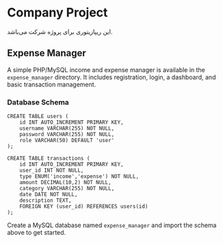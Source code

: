# Company Project
این ریپازیتوری برای پروژه شرکت می‌باشد.

## Expense Manager
A simple PHP/MySQL income and expense manager is available in the `expense_manager` directory. It includes registration, login, a dashboard, and basic transaction management.

### Database Schema
```
CREATE TABLE users (
    id INT AUTO_INCREMENT PRIMARY KEY,
    username VARCHAR(255) NOT NULL,
    password VARCHAR(255) NOT NULL,
    role VARCHAR(50) DEFAULT 'user'
);

CREATE TABLE transactions (
    id INT AUTO_INCREMENT PRIMARY KEY,
    user_id INT NOT NULL,
    type ENUM('income','expense') NOT NULL,
    amount DECIMAL(10,2) NOT NULL,
    category VARCHAR(255) NOT NULL,
    date DATE NOT NULL,
    description TEXT,
    FOREIGN KEY (user_id) REFERENCES users(id)
);
```

Create a MySQL database named `expense_manager` and import the schema above to get started.
